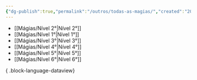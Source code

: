 ```yaml
---
{"dg-publish":true,"permalink":"/outros/todas-as-magias/","created":"2024-07-24T08:35:57.335-03:00"}
---
```



- [[Mágias/Nível 2°\|Nível 2°]]
- [[Mágias/Nível 1°\|Nível 1°]]
- [[Mágias/Nível 3°\|Nível 3°]]
- [[Mágias/Nível 4°\|Nível 4°]]
- [[Mágias/Nível 5°\|Nível 5°]]
- [[Mágias/Nível 6°\|Nível 6°]]

{ .block-language-dataview}
